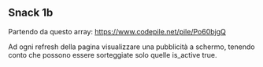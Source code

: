 ## Snack 1b

Partendo da questo array: https://www.codepile.net/pile/Po60bjgQ

Ad ogni refresh della pagina visualizzare una pubblicità a schermo, tenendo conto che possono essere sorteggiate solo quelle is_active true.